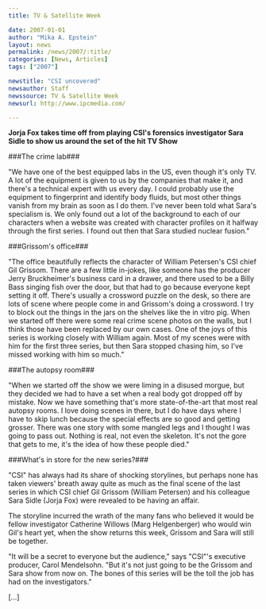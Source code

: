```yaml
---
title: TV & Satellite Week

date: 2007-01-01
author: "Mika A. Epstein"
layout: news
permalink: /news/2007/:title/
categories: [News, Articles]
tags: ["2007"]

newstitle: "CSI uncovered"
newsauthor: Staff
newssource: TV & Satellite Week
newsurl: http://www.ipcmedia.com/

---
```


**Jorja Fox takes time off from playing CSI's forensics investigator Sara Sidle to show us around the set of the hit TV Show**

###The crime lab###

"We have one of the best equipped labs in the US, even though it's only TV. A lot of the equipment is given to us by the companies that make it, and there's a technical expert with us every day. I could probably use the equipment to fingerprint and identify body fluids, but most other things vanish from my brain as soon as I do them. I've never been told what Sara's specialism is. We only found out a lot of the background to each of our characters when a website was created with character profiles on it halfway through the first series. I found out then that Sara studied nuclear fusion."

###Grissom's office###

"The office beautifully reflects the character of William Petersen's CSI chief Gil Grissom. There are a few little in-jokes, like someone has the producer Jerry Bruckheimer's business card in a drawer, and there used to be a Billy Bass singing fish over the door, but that had to go because everyone kept setting it off. There's usually a crossword puzzle on the desk, so there are lots of scene where people come in and Grissom's doing a crossword. I try to block out the things in the jars on the shelves like the in vitro pig. When we started off there were some real crime scene photos on the walls, but I think those have been replaced by our own cases. One of the joys of this series is working closely with William again. Most of my scenes were with him for the first three series, but then Sara stopped chasing him, so I've missed working with him so much."

###The autopsy room###

"When we started off the show we were liming in a disused morgue, but they decided we had to have a set when a real body got dropped off by mistake. Now we have something that's more state-of-the-art that most real autopsy rooms. I love doing scenes in there, but I do have days where I have to skip lunch because the special effects are so good and getting grosser. There was one story with some mangled legs and I thought I was going to pass out. Nothing is real, not even the skeleton. It's not the gore that gets to me, it's the idea of how these people died."

###What's in store for the new series?###

"CSI" has always had its share of shocking storylines, but perhaps none has taken viewers' breath away quite as much as the final scene of the last series in which CSI chief Gil Grissom (William Petersen) and his colleague Sara Sidle (Jorja Fox) were revealed to be having an affair.

The storyline incurred the wrath of the many fans who believed it would be fellow investigator Catherine Willows (Marg Helgenberger) who would win Gil's heart yet, when the show returns this week, Grissom and Sara will still be together.

"It will be a secret to everyone but the audience," says "CSI"'s executive producer, Carol Mendelsohn. "But it's not just going to be the Grissom and Sara show from now on. The bones of this series will be the toll the job has had on the investigators."

[...]

